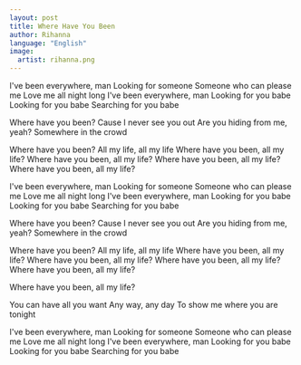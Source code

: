 ```yaml
---
layout: post
title: Where Have You Been
author: Rihanna
language: "English"
image:
  artist: rihanna.png
---
```

I've been everywhere, man
Looking for someone
Someone who can please me
Love me all night long
I've been everywhere, man
Looking for you babe
Looking for you babe
Searching for you babe

Where have you been?
Cause I never see you out
Are you hiding from me, yeah?
Somewhere in the crowd

Where have you been?
All my life, all my life
Where have you been, all my life?
Where have you been, all my life?
Where have you been, all my life?
Where have you been, all my life?



I've been everywhere, man
Looking for someone
Someone who can please me
Love me all night long
I've been everywhere, man
Looking for you babe
Looking for you babe
Searching for you babe

Where have you been?
Cause I never see you out
Are you hiding from me, yeah?
Somewhere in the crowd

Where have you been?
All my life, all my life
Where have you been, all my life?
Where have you been, all my life?
Where have you been, all my life?
Where have you been, all my life?

Where have you been, all my life?

You can have all you want
Any way, any day
To show me where you are tonight

I've been everywhere, man
Looking for someone
Someone who can please me
Love me all night long
I've been everywhere, man
Looking for you babe
Looking for you babe
Searching for you babe
